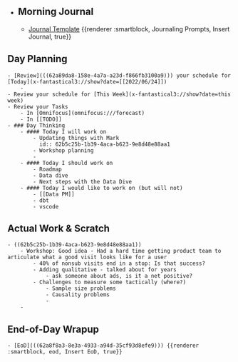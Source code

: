 - ## Morning Journal
	- [Journal Template](((62a73923-0d4c-4e1c-a939-7fd90622dd86))) {{renderer :smartblock, Journaling Prompts, Insert Journal, true}}
## Day Planning
	- [Review](((62a89da8-158e-4a7a-a23d-f866fb3100a9))) your schedule for [Today](x-fantastical3://show?date=[[2022/06/24]])
		-
	- Review your schedule for [This Week](x-fantastical3://show?date=this week)
	- Review your Tasks
		- In [Omnifocus](omnifocus:///forecast)
		- In [[TODO]]
	- ### Day Thinking
		- #### Today I will work on
			- Updating things with Mark
			  id:: 62b5c25b-1b39-4aca-b623-9e8d48e88aa1
			- Workshop planning
			-
		- #### Today I should work on
			- Roadmap
			- Data dive
			- Next steps with the Data Dive
		- #### Today I would like to work on (but will not)
			- [[Data PM]]
			- dbt
			- vscode
## Actual Work & Scratch
	- ((62b5c25b-1b39-4aca-b623-9e8d48e88aa1))
		- Workshop: Good idea - Had a hard time getting product team to articulate what a good visit looks like for a user
			- 40% of nonsub visits end in a stop: Is that success?
			- Adding qualitative - talked about for years
				- ask someone about ads, is it a net positive?
			- Challenges to measure some tactically (where?)
				- Sample size problems
				- Causality problems
				-
		-
## End-of-Day Wrapup
	- [EoD](((62a8f8a3-8e3a-4933-a94d-35cf93d8efe9))) {{renderer :smartblock, eod, Insert EoD, true}}